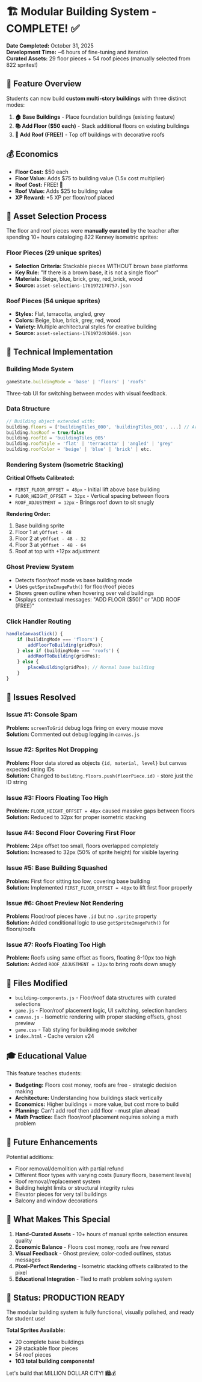 # 🏗️ Modular Building System - COMPLETE! ✅

**Date Completed:** October 31, 2025  
**Development Time:** ~6 hours of fine-tuning and iteration  
**Curated Assets:** 29 floor pieces + 54 roof pieces (manually selected from 822 sprites!)

## 🎯 Feature Overview

Students can now build **custom multi-story buildings** with three distinct modes:

1. **🏠 Base Buildings** - Place foundation buildings (existing feature)
2. **📚 Add Floor ($50 each)** - Stack additional floors on existing buildings
3. **🎩 Add Roof (FREE!)** - Top off buildings with decorative roofs

## 💰 Economics

- **Floor Cost:** $50 each
- **Floor Value:** Adds $75 to building value (1.5x cost multiplier)
- **Roof Cost:** FREE! 🎉
- **Roof Value:** Adds $25 to building value
- **XP Reward:** +5 XP per floor/roof placed

## 🎨 Asset Selection Process

The floor and roof pieces were **manually curated** by the teacher after spending 10+ hours cataloging 822 Kenney isometric sprites:

### Floor Pieces (29 unique sprites)
- **Selection Criteria:** Stackable pieces WITHOUT brown base platforms
- **Key Rule:** "If there is a brown base, it is not a single floor"
- **Materials:** Beige, blue, brick, grey, red_brick, wood
- **Source:** `asset-selections-1761972170757.json`

### Roof Pieces (54 unique sprites)
- **Styles:** Flat, terracotta, angled, grey
- **Colors:** Beige, blue, brick, grey, red, wood
- **Variety:** Multiple architectural styles for creative building
- **Source:** `asset-selections-1761972493609.json`

## 🔧 Technical Implementation

### Building Mode System
```javascript
gameState.buildingMode = 'base' | 'floors' | 'roofs'
```

Three-tab UI for switching between modes with visual feedback.

### Data Structure
```javascript
// Building object extended with:
building.floors = ['buildingTiles_000', 'buildingTiles_001', ...] // Array of floor sprite IDs
building.hasRoof = true/false
building.roofId = 'buildingTiles_005'
building.roofStyle = 'flat' | 'terracotta' | 'angled' | 'grey'
building.roofColor = 'beige' | 'blue' | 'brick' | etc.
```

### Rendering System (Isometric Stacking)

**Critical Offsets Calibrated:**
- `FIRST_FLOOR_OFFSET = 48px` - Initial lift above base building
- `FLOOR_HEIGHT_OFFSET = 32px` - Vertical spacing between floors
- `ROOF_ADJUSTMENT = 12px` - Brings roof down to sit snugly

**Rendering Order:**
1. Base building sprite
2. Floor 1 at `yOffset - 48`
3. Floor 2 at `yOffset - 48 - 32`
4. Floor 3 at `yOffset - 48 - 64`
5. Roof at top with +12px adjustment

### Ghost Preview System
- Detects floor/roof mode vs base building mode
- Uses `getSpriteImagePath()` for floor/roof pieces
- Shows green outline when hovering over valid buildings
- Displays contextual messages: "ADD FLOOR ($50)" or "ADD ROOF (FREE)"

### Click Handler Routing
```javascript
handleCanvasClick() {
    if (buildingMode === 'floors') {
        addFloorToBuilding(gridPos);
    } else if (buildingMode === 'roofs') {
        addRoofToBuilding(gridPos);
    } else {
        placeBuilding(gridPos); // Normal base building
    }
}
```

## 🐛 Issues Resolved

### Issue #1: Console Spam
**Problem:** `screenToGrid` debug logs firing on every mouse move  
**Solution:** Commented out debug logging in `canvas.js`

### Issue #2: Sprites Not Dropping
**Problem:** Floor data stored as objects `{id, material, level}` but canvas expected string IDs  
**Solution:** Changed to `building.floors.push(floorPiece.id)` - store just the ID string

### Issue #3: Floors Floating Too High
**Problem:** `FLOOR_HEIGHT_OFFSET = 48px` caused massive gaps between floors  
**Solution:** Reduced to 32px for proper isometric stacking

### Issue #4: Second Floor Covering First Floor
**Problem:** 24px offset too small, floors overlapped completely  
**Solution:** Increased to 32px (50% of sprite height) for visible layering

### Issue #5: Base Building Squashed
**Problem:** First floor sitting too low, covering base building  
**Solution:** Implemented `FIRST_FLOOR_OFFSET = 48px` to lift first floor properly

### Issue #6: Ghost Preview Not Rendering
**Problem:** Floor/roof pieces have `.id` but no `.sprite` property  
**Solution:** Added conditional logic to use `getSpriteImagePath()` for floors/roofs

### Issue #7: Roofs Floating Too High
**Problem:** Roofs using same offset as floors, floating 8-10px too high  
**Solution:** Added `ROOF_ADJUSTMENT = 12px` to bring roofs down snugly

## 📁 Files Modified

- `building-components.js` - Floor/roof data structures with curated selections
- `game.js` - Floor/roof placement logic, UI switching, selection handlers
- `canvas.js` - Isometric rendering with proper stacking offsets, ghost preview
- `game.css` - Tab styling for building mode switcher
- `index.html` - Cache version v24

## 🎓 Educational Value

This feature teaches students:
- **Budgeting:** Floors cost money, roofs are free - strategic decision making
- **Architecture:** Understanding how buildings stack vertically
- **Economics:** Higher buildings = more value, but cost more to build
- **Planning:** Can't add roof then add floor - must plan ahead
- **Math Practice:** Each floor/roof placement requires solving a math problem

## 🚀 Future Enhancements

Potential additions:
- Floor removal/demolition with partial refund
- Different floor types with varying costs (luxury floors, basement levels)
- Roof removal/replacement system
- Building height limits or structural integrity rules
- Elevator pieces for very tall buildings
- Balcony and window decorations

## 💪 What Makes This Special

1. **Hand-Curated Assets** - 10+ hours of manual sprite selection ensures quality
2. **Economic Balance** - Floors cost money, roofs are free reward
3. **Visual Feedback** - Ghost preview, color-coded outlines, status messages
4. **Pixel-Perfect Rendering** - Isometric stacking offsets calibrated to the pixel
5. **Educational Integration** - Tied to math problem solving system

## 🎉 Status: PRODUCTION READY

The modular building system is fully functional, visually polished, and ready for student use!

**Total Sprites Available:**
- 20 complete base buildings
- 29 stackable floor pieces
- 54 roof pieces
- **103 total building components!**

Let's build that MILLION DOLLAR CITY! 🏙️💰
